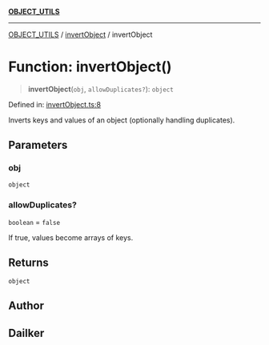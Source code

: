[**OBJECT_UTILS**](../../README.md)

***

[OBJECT_UTILS](../../README.md) / [invertObject](../README.md) / invertObject

# Function: invertObject()

> **invertObject**(`obj`, `allowDuplicates?`): `object`

Defined in: [invertObject.ts:8](https://github.com/dailker/everyutil/blob/b267f20aec6acc544994839192032069b76d5a4b/src/object/invertObject.ts#L8)

Inverts keys and values of an object (optionally handling duplicates).

## Parameters

### obj

`object`

### allowDuplicates?

`boolean` = `false`

If true, values become arrays of keys.

## Returns

`object`

## Author

## Dailker

